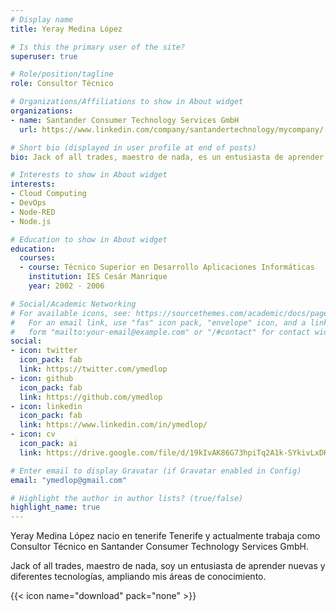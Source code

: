 ```yaml
---
# Display name
title: Yeray Medina López

# Is this the primary user of the site?
superuser: true

# Role/position/tagline
role: Consultor Técnico

# Organizations/Affiliations to show in About widget
organizations:
- name: Santander Consumer Technology Services GmbH
  url: https://www.linkedin.com/company/santandertechnology/mycompany/

# Short bio (displayed in user profile at end of posts)
bio: Jack of all trades, maestro de nada, es un entusiasta de aprender nuevas y diferentes tecnologías, ampliando sus áreas de conocimiento.

# Interests to show in About widget
interests:
- Cloud Computing
- DevOps
- Node-RED
- Node.js

# Education to show in About widget
education:
  courses:
  - course: Técnico Superior en Desarrollo Aplicaciones Informáticas
    institution: IES Cesár Manrique
    year: 2002 - 2006

# Social/Academic Networking
# For available icons, see: https://sourcethemes.com/academic/docs/page-builder/#icons
#   For an email link, use "fas" icon pack, "envelope" icon, and a link in the
#   form "mailto:your-email@example.com" or "/#contact" for contact widget.
social:
- icon: twitter
  icon_pack: fab
  link: https://twitter.com/ymedlop
- icon: github
  icon_pack: fab
  link: https://github.com/ymedlop
- icon: linkedin
  icon_pack: fab
  link: https://www.linkedin.com/in/ymedlop/
- icon: cv
  icon_pack: ai
  link: https://drive.google.com/file/d/19kIvAK86G73hpiTq2A1k-SYkivLxDKUQ/view?usp=sharing

# Enter email to display Gravatar (if Gravatar enabled in Config)
email: "ymedlop@gmail.com"

# Highlight the author in author lists? (true/false)
highlight_name: true
---
```

Yeray Medina López nacio en tenerife Tenerife y actualmente trabaja como Consultor Técnico en Santander Consumer Technology Services GmbH.

Jack of all trades, maestro de nada, soy un entusiasta de aprender nuevas y diferentes tecnologías, ampliando mis áreas de conocimiento.
<!---
{{< icon name="download" pack="fas" >}} Download my {{< staticref "https://drive.google.com/file/d/19kIvAK86G73hpiTq2A1k-SYkivLxDKUQ/view?usp=sharing" "newtab" >}}resumé{{< /staticref >}}.
-->
{{< icon name="download" pack="none" >}}
